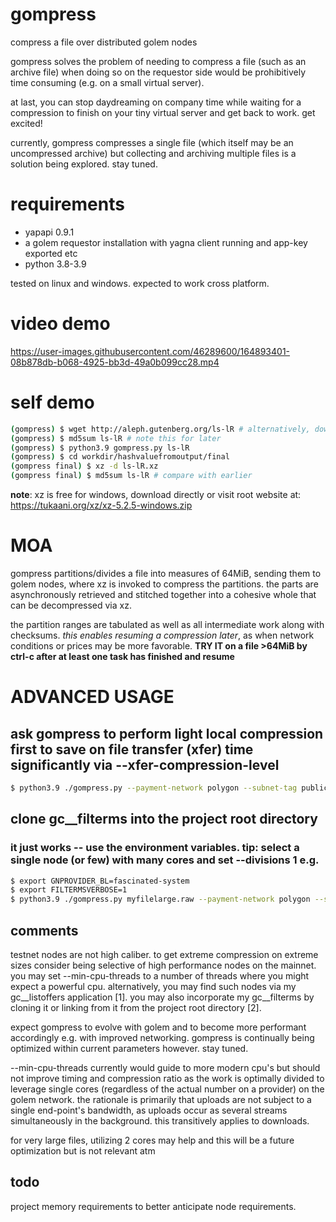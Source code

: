 # gompress
compress a file over distributed golem nodes

gompress solves the problem of needing to compress a file (such as an archive file) when doing so on the requestor side would be prohibitively time consuming (e.g. on a small virtual server).

at last, you can stop daydreaming on company time while waiting for a compression to finish on your tiny virtual server and get back to work. get excited!

currently, gompress compresses a single file (which itself may be an uncompressed archive) but collecting and archiving multiple files is a solution being explored. stay tuned.

# requirements
- yapapi 0.9.1
- a golem requestor installation with yagna client running and app-key exported etc
- python 3.8-3.9

tested on linux and windows. expected to work cross platform.

# video demo

https://user-images.githubusercontent.com/46289600/164893401-08b878db-b068-4925-bb3d-49a0b099cc28.mp4

# self demo
```bash
(gompress) $ wget http://aleph.gutenberg.org/ls-lR # alternatively, download with your browser
(gompress) $ md5sum ls-lR # note this for later
(gompress) $ python3.9 gompress.py ls-lR
(gompress) $ cd workdir/hashvaluefromoutput/final
(gompress final) $ xz -d ls-lR.xz
(gompress final) $ md5sum ls-lR # compare with earlier
```

**note**: xz is free for windows, download directly or visit root website at: https://tukaani.org/xz/xz-5.2.5-windows.zip

# MOA
gompress partitions/divides a file into measures of 64MiB, sending them to golem nodes, where xz is invoked to compress the partitions. the parts are asynchronously retrieved and stitched together into a cohesive whole that can be decompressed via xz.

the partition ranges are tabulated as well as all intermediate work along with checksums. *this enables resuming a compression later*, as when network conditions or prices may be more favorable. **TRY IT on a file >64MiB by ctrl-c after at least one task has finished and resume**

# ADVANCED USAGE

## ask gompress to perform light local compression first to save on file transfer (xfer) time significantly via --xfer-compression-level

```bash
$ python3.9 ./gompress.py --payment-network polygon --subnet-tag public-beta myfile.raw --xfer-compression-level 1
```

## clone gc__filterms into the project root directory
### it just works -- use the environment variables. tip: select a single node (or few) with many cores and set --divisions 1 e.g.
```bash
$ export GNPROVIDER_BL=fascinated-system
$ export FILTERMSVERBOSE=1
$ python3.9 ./gompress.py myfilelarge.raw --payment-network polygon --subnet-tag public-beta --xfer-compression-level 0
```

## comments
testnet nodes are not high caliber. to get extreme compression on extreme sizes consider being selective of high performance nodes on the mainnet. you may set --min-cpu-threads to a number of threads where you might expect a powerful cpu. alternatively, you may find such nodes via my gc__listoffers application [1]. you may also incorporate my gc__filterms by cloning it or linking from it from the project root directory [2].

expect gompress to evolve with golem and to become more performant accordingly e.g. with improved networking. gompress is continually being optimized within current parameters however. stay tuned.

--min-cpu-threads currently would guide to more modern cpu's but should not improve timing and compression ratio as the work is optimally divided to leverage single cores (regardless of the actual number on a provider) on the golem network. the rationale is primarily that uploads are not subject to a single end-point's bandwidth, as uploads occur as several streams simultaneously in the background. this transitively applies to downloads.

for very large files, utilizing 2 cores may help and this will be a future optimization but is not relevant atm

## todo
project memory requirements to better anticipate node requirements.
